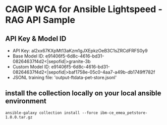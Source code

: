 # CAGIP WCA for Ansible Lightspeed - RAG API Sample

## API Key & Model ID


* API Key: al2xx67KXpMt13aKzm1gJXEpkzOeB3C1sZRCdFRFS0y9
* Base Model ID: e91406f5-6d8c-4616-bd31-08264637f4d2<|sepofid|>granite-3b
* Custom Model ID: e91406f5-6d8c-4616-bd31-08264637f4d2<|sepofid|>baf1758e-05c0-4aa7-a49b-db1749ff782f
* JSONL training file: 'output-ftdata-pet-store.jsonl'


## install the collection locally on your local ansible environment
```
ansible-galaxy collection install --force ibm-ce_emea_petstore-1.0.0.tar.gz
```